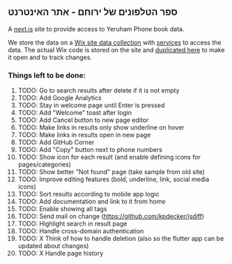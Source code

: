 ## ספר הטלפונים של ירוחם - אתר האינטרנט 

A [next.js](https://nextjs.org/) site to provide access to Yeruham Phone book data.

We store the data on a [Wix site data collection](https://www.wix.com/corvid/feature/database)
with [services](./wix-site-code) to access the data.
The actual Wix code is stored on the site and [duplicated here](./wix-site-code) to make it open and to track changes.

### Things left to be done:
1. TODO: Go to search results after delete if it is not empty
1. TODO: Add Google Analytics
1. TODO: Stay in welcome page until Enter is pressed
1. TODO: Add "Welcome" toast after login
1. TODO: Add Cancel button to new page editor
1. TODO: Make links in results only show underline on hover
1. TODO: Make links in results open in new page
1. TODO: Add GitHub Corner
1. TODO: Add "Copy" button next to phone numbers
1. TODO: Show icon for each result (and enable defining icons for pages/categories)
1. TODO: Show better "Not found" page (take sample from old site)
1. TODO: Improve editing features (bold, underline, link, social media icons)
1. TODO: Sort results according to mobile app logic
1. TODO: Add documentation and link to it from home
1. TODO: Enable showing all tags
1. TODO: Send mail on change (https://github.com/kpdecker/jsdiff)
1. TODO: Highlight search in result page
1. TODO: Handle cross-domain authentication 
1. TODO: X Think of how to handle deletion (also so the flutter app can be updated about changes)
1. TODO: X Handle page history
